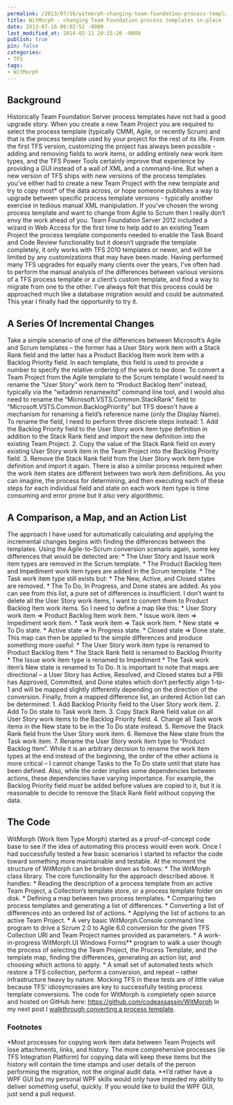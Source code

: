 ```yaml
---
permalink: /2013/07/16/witmorph-changing-team-foundation-process-templates-in-place/
title: WitMorph - changing Team Foundation process templates in-place
date: 2013-07-16 06:02:52 -0000
last_modified_at: 2014-02-11 20:15:20 -0000
publish: true
pin: false
categories:
- TFS
tags:
- WitMorph
---
```

## Background

Historically Team Foundation Server process templates have not had a good upgrade story. When you create a new Team Project you are required to select the process template (typically CMMI, Agile, or recently Scrum) and that is the process template used by your project for the rest of its life. From the first TFS version, customizing the project has always been possible - adding and removing fields to work items, or adding entirely new work item types, and the TFS Power Tools certainly improve that experience by providing a GUI instead of a wall of XML and a command-line. But when a new version of TFS ships with new versions of the process templates you’ve either had to create a new Team Project with the new template and try to copy most* of the data across, or hope someone publishes a way to upgrade between specific process template versions - typically another exercise in tedious manual XML manipulation. If you've chosen the wrong process template and want to change from Agile to Scrum then I really don’t envy the work ahead of you. Team Foundation Server 2012 included a wizard in Web Access for the first time to help add to an existing Team Project the process template components needed to enable the Task Board and Code Review functionality but it doesn’t upgrade the template completely, it only works with TFS 2010 templates or newer, and will be limited by any customizations that may have been made. Having performed many TFS upgrades for equally many clients over the years, I've often had to perform the manual analysis of the differences between various versions of a TFS process template or a client’s custom template, and find a way to migrate from one to the other. I've always felt that this process could be approached much like a database migration would and could be automated. This year I finally had the opportunity to try it.

## A Series Of Incremental Changes

Take a simple scenario of one of the differences between Microsoft’s Agile and Scrum templates – the former has a User Story work item with a Stack Rank field and the latter has a Product Backlog Item work item with a Backlog Priority field. In each template, this field is used to provide a number to specify the relative ordering of the work to be done. To convert a Team Project from the Agile template to the Scrum template I would need to rename the “User Story” work item to “Product Backlog Item” instead, typically via the “witadmin renamewitd” command line tool, and I would also need to rename the “Microsoft.VSTS.Common.StackRank” field to “Microsoft.VSTS.Common.BacklogPriority” but TFS doesn't have a mechanism for renaming a field’s reference name (only the Display Name). To rename the field, I need to perform three discrete steps instead:
    1. Add the Backlog Priority field to the User Story work item type definition in addition to the Stack Rank field and import the new definition into the existing Team Project.
    2. Copy the value of the Stack Rank field on every existing User Story work item in the Team Project into the Backlog Priority field.
    3. Remove the Stack Rank field from the User Story work item type definition and import it again.
There is also a similar process required when the work item states are different between two work item definitions. As you can imagine, the process for determining, and then executing each of these steps for each individual field and state on each work item type is time consuming and error prone but it also very algorithmic.

## A Comparison, a Map, and an Action List

The approach I have used for automatically calculating and applying the incremental changes begins with finding the differences between the templates. Using the Agile-to-Scrum conversion scenario again, some key differences that would be detected are:
    * The User Story and Issue work item types are removed in the Scrum template.
    * The Product Backlog Item and Impediment work item types are added in the Scrum template.
    * The Task work item type still exists but:
      * The New, Active, and Closed states are removed.
      * The To Do, In Progress, and Done states are added.
As you can see from this list, a pure set of differences is insufficient. I don’t want to delete all the User Story work items, I want to convert them to Product Backlog Item work items. So I need to define a map like this:
    * User Story work item => Product Backlog Item work item.
    * Issue work item => Impediment work item.
    * Task work item => Task work item.
      * New state => To Do state.
      * Active state => In Progress state.
      * Closed state => Done state.
This map can then be applied to the simple differences and produce something more useful:
    * The User Story work item type is renamed to Product Backlog Item
      * The Stack Rank field is renamed to Backlog Priority
    * The Issue work item type is renamed to Impediment
    * The Task work item’s New state is renamed to To Do.
It is important to note that maps are directional – a User Story has Active, Resolved, and Closed states but a PBI has Approved, Committed, and Done states which don’t perfectly align 1-to-1 and will be mapped slightly differently depending on the direction of the conversion. Finally, from a mapped difference list, an ordered Action list can be determined:
    1. Add Backlog Priority field to the User Story work item.
    2. Add To Do state to Task work item.
    3. Copy Stack Rank field value on all User Story work items to the Backlog Priority field.
    4. Change all Task work items in the New state to be in the To Do state instead.
    5. Remove the Stack Rank field from the User Story work item.
    6. Remove the New state from the Task work item.
    7. Rename the User Story work item type to “Product Backlog Item”.
While it is an arbitrary decision to rename the work item types at the end instead of the beginning, the order of the other actions is more critical – I cannot change Tasks to the To Do state until that state has been defined. Also, while the order implies some dependencies between actions, these dependencies have varying importance. For example, the Backlog Priority field *must* be added before values are copied to it, but it is reasonable to decide to remove the Stack Rank field without copying the data.

## The Code

WitMorph (Work Item Type Morph) started as a proof-of-concept code base to see if the idea of automating this process would even work. Once I had successfully tested a few basic scenarios I started to refactor the code toward something more maintainable and testable. At the moment the structure of WitMorph can be broken down as follows:
    * The WitMorph class library. The core functionality for the approach described above. It handles:
      * Reading the description of a process template from an active Team Project, a Collection’s template store, or a process template folder on disk.
      * Defining a map between two process templates.
      * Comparing two process templates and generating a list of differences.
      * Converting a list of differences into an ordered list of actions.
      * Applying the list of actions to an active Team Project.
    * A very basic WitMorph.Console command line program to drive a Scrum 2.0 to Agile 6.0 conversion for the given TFS Collection URI and Team Project names provided as parameters.
    * A work-in-progress WitMorph.UI Windows Forms** program to walk a user though the process of selecting the Team Project, the Process Template, and the template map, finding the differences, generating an action list, and choosing which actions to apply.
    * A small set of automated tests which restore a TFS collection, perform a conversion, and repeat – rather infrastructure heavy by nature. Mocking TFS in these tests are of little value because TFS’ idiosyncrasies are key to successfully testing process template conversions.
The code for WitMorph is completely open source and hosted on GitHub here: <https://github.com/codeassassin/WitMorph> In my next post I [walkthrough converting a process template](http://blog.stangroome.com/2013/07/16/witmorph-walkthrough/ "WitMorph – Walkthrough a Conversion").

### Footnotes

*Most processes for copying work item data between Team Projects will lose attachments, links, and history. The more comprehensive processes (ie TFS Integration Platform) for copying data will keep these items but the history will contain the time stamps and user details of the person performing the migration, not the original audit data. **I’d rather have a WPF GUI but my personal WPF skills would only have impeded my ability to deliver something useful, quickly. If you would like to build the WPF GUI, just send a pull request.
